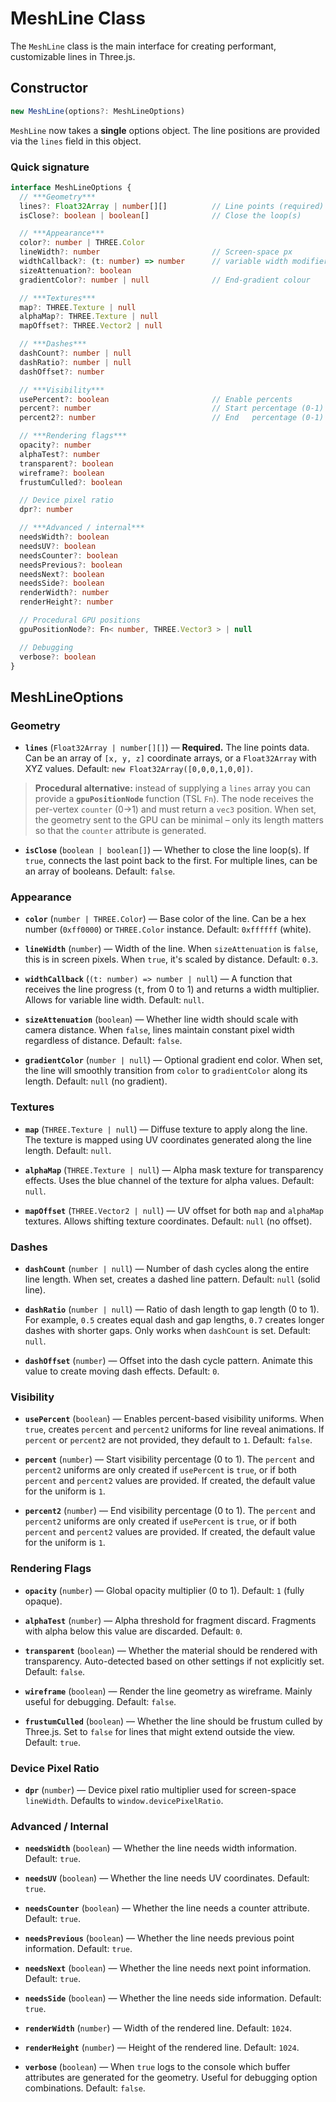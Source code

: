# MeshLine Class

The `MeshLine` class is the main interface for creating performant, customizable lines in Three.js.

## Constructor

```ts
new MeshLine(options?: MeshLineOptions)
```

`MeshLine` now takes a **single** options object.  The line positions are provided via the `lines` field in this object.

### Quick signature

```ts
interface MeshLineOptions {
  // ***Geometry***
  lines?: Float32Array | number[][]          // Line points (required)
  isClose?: boolean | boolean[]              // Close the loop(s)

  // ***Appearance***
  color?: number | THREE.Color
  lineWidth?: number                         // Screen-space px
  widthCallback?: (t: number) => number      // variable width modifier
  sizeAttenuation?: boolean
  gradientColor?: number | null              // End-gradient colour

  // ***Textures***
  map?: THREE.Texture | null
  alphaMap?: THREE.Texture | null
  mapOffset?: THREE.Vector2 | null

  // ***Dashes***
  dashCount?: number | null
  dashRatio?: number | null
  dashOffset?: number

  // ***Visibility***
  usePercent?: boolean                       // Enable percents
  percent?: number                           // Start percentage (0-1)
  percent2?: number                          // End   percentage (0-1)

  // ***Rendering flags***
  opacity?: number
  alphaTest?: number
  transparent?: boolean
  wireframe?: boolean
  frustumCulled?: boolean

  // Device pixel ratio
  dpr?: number

  // ***Advanced / internal***
  needsWidth?: boolean
  needsUV?: boolean
  needsCounter?: boolean
  needsPrevious?: boolean
  needsNext?: boolean
  needsSide?: boolean
  renderWidth?: number
  renderHeight?: number

  // Procedural GPU positions
  gpuPositionNode?: Fn< number, THREE.Vector3 > | null

  // Debugging
  verbose?: boolean
}
```

## MeshLineOptions

### Geometry

- **`lines`** (`Float32Array | number[][]`) — **Required.** The line points data. Can be an array of `[x, y, z]` coordinate arrays, or a `Float32Array` with XYZ values. Default: `new Float32Array([0,0,0,1,0,0])`.

> **Procedural alternative:** instead of supplying a `lines` array you can provide a **`gpuPositionNode`** function (TSL `Fn`).  The node receives the per-vertex `counter` (0→1) and must return a `vec3` position.  When set, the geometry sent to the GPU can be minimal – only its length matters so that the `counter` attribute is generated.

- **`isClose`** (`boolean | boolean[]`) — Whether to close the line loop(s). If `true`, connects the last point back to the first. For multiple lines, can be an array of booleans. Default: `false`.

### Appearance

- **`color`** (`number | THREE.Color`) — Base color of the line. Can be a hex number (`0xff0000`) or `THREE.Color` instance. Default: `0xffffff` (white).

- **`lineWidth`** (`number`) — Width of the line. When `sizeAttenuation` is `false`, this is in screen pixels. When `true`, it's scaled by distance. Default: `0.3`.

- **`widthCallback`** (`(t: number) => number | null`) — A function that receives the line progress (`t`, from 0 to 1) and returns a width multiplier. Allows for variable line width. Default: `null`.

- **`sizeAttenuation`** (`boolean`) — Whether line width should scale with camera distance. When `false`, lines maintain constant pixel width regardless of distance. Default: `false`.

- **`gradientColor`** (`number | null`) — Optional gradient end color. When set, the line will smoothly transition from `color` to `gradientColor` along its length. Default: `null` (no gradient).

### Textures

- **`map`** (`THREE.Texture | null`) — Diffuse texture to apply along the line. The texture is mapped using UV coordinates generated along the line length. Default: `null`.

- **`alphaMap`** (`THREE.Texture | null`) — Alpha mask texture for transparency effects. Uses the blue channel of the texture for alpha values. Default: `null`.

- **`mapOffset`** (`THREE.Vector2 | null`) — UV offset for both `map` and `alphaMap` textures. Allows shifting texture coordinates. Default: `null` (no offset).

### Dashes

- **`dashCount`** (`number | null`) — Number of dash cycles along the entire line length. When set, creates a dashed line pattern. Default: `null` (solid line).

- **`dashRatio`** (`number | null`) — Ratio of dash length to gap length (0 to 1). For example, `0.5` creates equal dash and gap lengths, `0.7` creates longer dashes with shorter gaps. Only works when `dashCount` is set. Default: `null`.

- **`dashOffset`** (`number`) — Offset into the dash cycle pattern. Animate this value to create moving dash effects. Default: `0`.

### Visibility

- **`usePercent`** (`boolean`) — Enables percent-based visibility uniforms. When `true`, creates `percent` and `percent2` uniforms for line reveal animations. If `percent` or `percent2` are not provided, they default to `1`. Default: `false`.

- **`percent`** (`number`) — Start visibility percentage (0 to 1). The `percent` and `percent2` uniforms are only created if `usePercent` is `true`, or if both `percent` and `percent2` values are provided. If created, the default value for the uniform is `1`.

- **`percent2`** (`number`) — End visibility percentage (0 to 1). The `percent` and `percent2` uniforms are only created if `usePercent` is `true`, or if both `percent` and `percent2` values are provided. If created, the default value for the uniform is `1`.

### Rendering Flags

- **`opacity`** (`number`) — Global opacity multiplier (0 to 1). Default: `1` (fully opaque).

- **`alphaTest`** (`number`) — Alpha threshold for fragment discard. Fragments with alpha below this value are discarded. Default: `0`.

- **`transparent`** (`boolean`) — Whether the material should be rendered with transparency. Auto-detected based on other settings if not explicitly set. Default: `false`.

- **`wireframe`** (`boolean`) — Render the line geometry as wireframe. Mainly useful for debugging. Default: `false`.

- **`frustumCulled`** (`boolean`) — Whether the line should be frustum culled by Three.js. Set to `false` for lines that might extend outside the view. Default: `true`.

### Device Pixel Ratio

- **`dpr`** (`number`) — Device pixel ratio multiplier used for screen-space `lineWidth`. Defaults to `window.devicePixelRatio`.

### Advanced / Internal

- **`needsWidth`** (`boolean`) — Whether the line needs width information. Default: `true`.

- **`needsUV`** (`boolean`) — Whether the line needs UV coordinates. Default: `true`.

- **`needsCounter`** (`boolean`) — Whether the line needs a counter attribute. Default: `true`.

- **`needsPrevious`** (`boolean`) — Whether the line needs previous point information. Default: `true`.

- **`needsNext`** (`boolean`) — Whether the line needs next point information. Default: `true`.

- **`needsSide`** (`boolean`) — Whether the line needs side information. Default: `true`.

- **`renderWidth`** (`number`) — Width of the rendered line. Default: `1024`.

- **`renderHeight`** (`number`) — Height of the rendered line. Default: `1024`.

- **`verbose`** (`boolean`) — When `true` logs to the console which buffer attributes are generated for the geometry. Useful for debugging option combinations. Default: `false`.